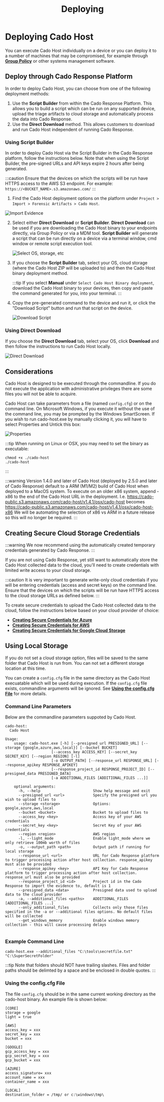 ﻿---
title: Deploying
hide_title: true
sidebar_position: 2
---

# Deploying Cado Host

You can execute Cado Host individually on a device or you can deploy it to a number of machines that may be compromised, for example through **[Group Policy](https://support.microsoft.com/en-gb/help/816102/how-to-use-group-policy-to-remotely-install-software-in-windows-server)** or other systems management software.

## Deploy through Cado Response Platform
In order to deploy Cado Host, you can choose from one of the following deployment methods:
1. Use the **Script Builder** from within the Cado Response Platform.  This allows you to build a script which can be run on any supported device, upload the triage artifacts to cloud storage and automatically process the data into Cado Response.
2. Use the **Direct Download** method.  This allows customers to download and run Cado Host independent of running Cado Response.

### Using Script Builder
In order to deploy Cado Host via the Script Builder in the Cado Response platform, follow the instructions below.  Note that when using the Script Builder, the pre-signed URLs and API keys expire 2 hours after being generated. 

:::caution
Ensure that the devices on which the scripts will be run have HTTPS access to the AWS S3 endpoint.  For example: `https://<BUCKET_NAME>.s3.amazonaws.com/`
:::

1. Find the Cado Host deployment options on the platform under `Project > Import > Forensic Artifacts > Cado Host`.

  ![Import Evidence](/img/import.png)

2. Select either **Direct Download** or **Script Builder**.  **Direct Download** can be used if you are downloading the Cado Host binary to your endpoints directly, via Group Policy or via a MDM tool.  **Script Builder** will generate a script that can be run directly on a device via a terminal window, cmd window or remote script execution tool.

	![Select OS, storage, etc](/img/import-step2.png)

3. If you choose the **Script Builder** tab, select your OS, cloud storage (where the Cado Host ZIP will be uploaded to) and then the Cado Host binary deployment method.  

	:::tip
	If you select **Manual** under `Select Cado Host Binary deployment`, download the Cado Host binary to your devices, then copy and paste the command generated for you, into your terminal.
	:::

4. Copy the pre-generated command to the device and run it, or click the "Download Script" button and run that script on the device.

	![Download Script](/img/cado-host-script.png)


### Using Direct Download 
If you choose the **Direct Download** tab, select your OS, click **Download** and then follow the instructions to run Cado Host locally.

![Direct Download](/img/cado-direct-download.png)

## Considerations
​Cado Host is designed to be executed through the commandline. If you do not execute the application with administrative privileges there are some files you will not be able to acquire.

 Cado Host can take parameters from a file (named `config.cfg`) or on the command line.  On Microsoft Windows, if you execute it without the use of the command line, you may be prompted by the Windows SmartScreen. If you wish to run cado-host.exe by manually clicking it, you will have to select Properties and Untick this box:

![Properties](/img/import-security.png)

:::tip
When running on Linux or OSX, you may need to set the binary as executable:

```console
chmod +x ./cado-host
./cado-host
```
:::

:::warning
Version 1.4.0 and later of Cado Host (deployed by 2.5.0 and later of Cado Response) default to a ARM (M1/M2) build of Cado Host when deployed to a MacOS system.
To execute on an older x86 system, append -x86 to the end of the Cado Host URL in the deployment.
I.e. https://cado-public.s3.amazonaws.com/cado-host/v1.4.1/osx/cado-host becomes https://cado-public.s3.amazonaws.com/cado-host/v1.4.1/osx/cado-host-x86
We will be automating the selection of x86 vs ARM in a future release so this will no longer be required.
:::

## Creating Secure Cloud Storage Credentials

:::warning
We now recommend using the automatically created temporary credentials generated by Cado Response.
:::

If you are not using Cado Response, yet still want to automatically store the Cado Host collected data to the cloud, you'll need to create credentials with limited write access to your cloud storage.  

:::caution
It is very important to generate write-only cloud credentials if you will be entering credentials (access and secret keys) on the command line. Ensure that the devices on which the scripts will be run have HTTPS access to the cloud storage URLs as defined below.
:::

To create secure credentials to upload the Cado Host collected data to the cloud, follow the instructions below based on your cloud provider of choice:
- **[Creating Secure Credentials for Azure](azure-credentials)**
- **[Creating Secure Credentials for AWS](aws-credentials)**
- **[Creating Secure Credentials for Google Cloud Storage](google-credentials)**

## Using Local Storage
​If you do not set a cloud storage option, files will be saved to the same folder that Cado Host is run from. You can not set a different storage location at this time.

You can create a `config.cfg` file in the same directory as the Cado Host execuatable which will be used during execution.  If the `config.cfg` file exists, commandline arguments will be ignored.  See **[Using the config.cfg File](#using-the-configcfg-file)** for more details.

### Command Line Parameters

Below are the commandline parameters suppoted by Cado Host.

```
cado-host:
  Cado Host

Usage:
    usage: cado-host.exe [-h] [--presigned_url PRESIGNED_URL] [--storage {google,azure,aws,local}] [--bucket BUCKET]
                     [--access_key ACCESS_KEY] [--secret_key SECRET_KEY] [--region REGION] [-l]
                     [-o OUTPUT_PATH] [--response_url RESPONSE_URL] [--response_apikey RESPONSE_APIKEY]
                     [--response_project_id RESPONSE_PROJECT_ID] [--presigned_data PRESIGNED_DATA]
                     [-a ADDITIONAL_FILES [ADDITIONAL_FILES ...]]

    optional arguments:
      -h, --help                        Show help message and exit
      --presigned_url <url>             Specify the presigned url you wish to upload files to
      --storage <storage>               Options: google,azure,aws,local
      --bucket <bucket>                 Bucket to upload files to
      --access_key <key>                Access key of your AWS credentials
      --secret_key <key>                Secret Key of your AWS credentials
      --region <region>                 AWS region
      -l, --light_mode                  Enable light_mode where we only retrieve 100mb worth of files
      -o, --output_path <path>          Output path if running for local storage
      --response_url <url>              URL for Cado Response platform to trigger processing action after host collection. response_apikey must also be provided
      --response_apikey <key>           API Key for Cado Response platform to trigger processing action after host collection. response_url must also be provided
      --response_project_id <id>        Project id in the Cado Response to import the evidence to, default is 1
      --presigned_data <data>           Presigned data used to upload data to the cloud provider
      -a, --additional_files <paths>    ADDITIONAL_FILES [ADDITIONAL_FILES ...]
      --only_additional_files           Collects only those files specified in the -a or --additional files options. No default files will be collected
      --get_windows_memory              Enable windows memory collection - this will cause processing delays
      
```

### Example Command Line
```console
cado-host.exe --additional_files "C:\tools\secretfile.txt" "C:\SuperSecretFolder"
```

:::tip
Note that folders should NOT have trailing slashes.  Files and folder paths should be delimted by a space and be enclosed in double quotes.
:::

### Using the config.cfg File
​The file `config.cfg` should be in the same current working directory as the cado-host binary.  An example file is shown below:

```
[CORE]
storage = google
light = true

[AWS]
access_key = xxx
secret_key = xxx
bucket = xxx

[GOOGLE]
gcp_access_key = xxx
gcp_secret_key = xxx
gcp_bucket = xxx

[AZURE]
access_signature= xxx
account_name = xxx
container_name = xxx

[LOCAL]
destination_folder = /tmp/ or c:\windows\tmp\
```

